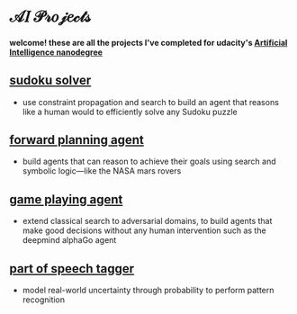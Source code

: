 # 𝒜𝐼 𝒫𝓇𝑜𝒿𝑒𝒸𝓉𝓈

#### welcome! these are all the projects I've completed for udacity's [Artificial Intelligence nanodegree](https://www.udacity.com/course/ai-artificial-intelligence-nanodegree--nd898)

## [sudoku solver](/1_Sudoku)
- use constraint propagation and search to build an agent that reasons like a human would to efficiently solve any Sudoku puzzle

## [forward planning agent](/2_Classical%20Planning)
- build agents that can reason to achieve their goals using search and symbolic logic—like the NASA mars rovers

## [game playing agent](/3_Adversarial%20Search)

- extend classical search to adversarial domains, to build agents that make good decisions without any human intervention such as the deepmind alphaGo agent

## [part of speech tagger](/4_HMM%20Tagger)

- model real-world uncertainty through probability to perform pattern recognition
